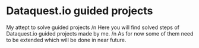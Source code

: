 # Dataquest.io guided projects
My attept to solve guided projects /n
Here you will find solved steps of Dataquest.io guided projects made by me. /n
As for now some of them need to be extended which will be done in near future.
